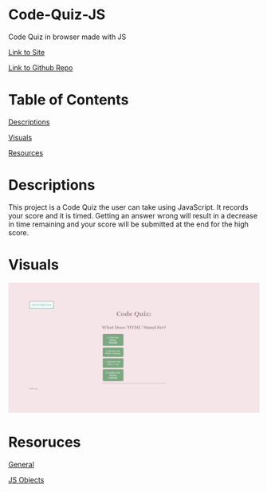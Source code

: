 # Code-Quiz-JS
Code Quiz in browser made with JS

[Link to Site](https://masonmarc.github.io/Code-Quiz-JS/)

[Link to Github Repo](https://github.com/MasonMarc/Code-Quiz-JS)

# Table of Contents

[Descriptions](#descriptions)

[Visuals](#visuals)

[Resources](#resources)

# Descriptions

This project is a Code Quiz the user can take using JavaScript. It records your score and it is timed. Getting an answer wrong will result in a decrease in time remaining and your score will be submitted at the end for the high score. 

# Visuals

![website image](./assets/Images/QuizSH.png)


# Resoruces

[General](https://www.w3schools.com)

[JS Objects](https://developer.mozilla.org/en-US/docs/Learn/JavaScript/Objects/Basics)